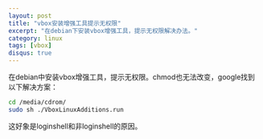 ```yaml
---
layout: post
title: "vbox安装增强工具提示无权限"
excerpt: "在debian下安装vbox增强工具，提示无权限解决办法。"
category: linux
tags: [vbox]
disqus: true
---
```


在debian中安装vbox增强工具，提示无权限。chmod也无法改变，google找到以下解决方案：

```bash
cd /media/cdrom/
sudo sh ./VboxLinuxAdditions.run
```

这好象是loginshell和非loginshell的原因。


